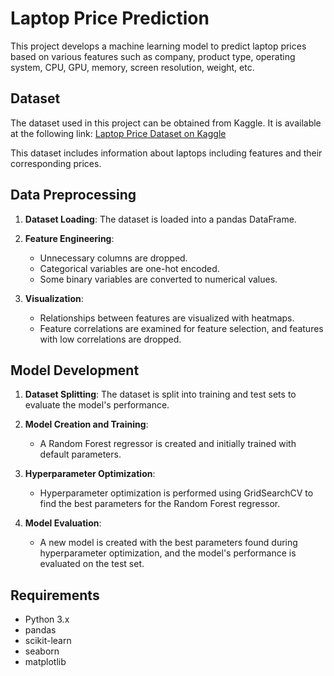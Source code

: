 # Laptop Price Prediction

This project develops a machine learning model to predict laptop prices based on various features such as company, product type, operating system, CPU, GPU, memory, screen resolution, weight, etc.

## Dataset

The dataset used in this project can be obtained from Kaggle. It is available at the following link: [Laptop Price Dataset on Kaggle](https://www.kaggle.com/code/nehahatti/laptop-price-prediction)


This dataset includes information about laptops including features and their corresponding prices.

## Data Preprocessing

1. **Dataset Loading**: The dataset is loaded into a pandas DataFrame.

2. **Feature Engineering**: 
    - Unnecessary columns are dropped.
    - Categorical variables are one-hot encoded.
    - Some binary variables are converted to numerical values.
    
3. **Visualization**: 
    - Relationships between features are visualized with heatmaps.
    - Feature correlations are examined for feature selection, and features with low correlations are dropped.

## Model Development

1. **Dataset Splitting**: The dataset is split into training and test sets to evaluate the model's performance.

2. **Model Creation and Training**: 
    - A Random Forest regressor is created and initially trained with default parameters.

3. **Hyperparameter Optimization**: 
    - Hyperparameter optimization is performed using GridSearchCV to find the best parameters for the Random Forest regressor.

4. **Model Evaluation**: 
    - A new model is created with the best parameters found during hyperparameter optimization, and the model's performance is evaluated on the test set.


## Requirements

- Python 3.x
- pandas
- scikit-learn
- seaborn
- matplotlib

